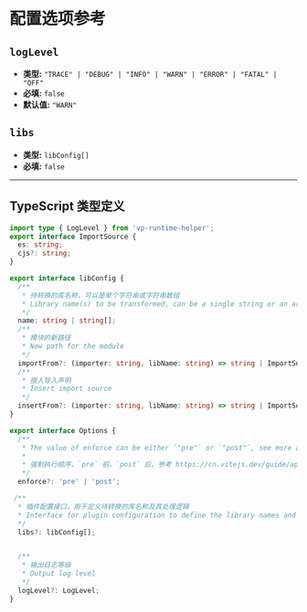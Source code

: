 # 配置选项参考

## `logLevel`
* **类型:** `"TRACE" | "DEBUG" | "INFO" | "WARN" | "ERROR" | "FATAL" | "OFF"`
* **必填:** `false`
* **默认值:** `"WARN"`

## `libs`
* **类型:** `libConfig[]`
* **必填:** `false`

---

## TypeScript 类型定义

```typescript
import type { LogLevel } from 'vp-runtime-helper';
export interface ImportSource {
  es: string;
  cjs?: string;
}

export interface libConfig {
  /**
   * 待转换的库名称，可以是单个字符串或字符串数组
   * Library name(s) to be transformed, can be a single string or an array of strings
   */
  name: string | string[];
  /**
   * 模块的新路径
   * New path for the module
   */
  importFrom?: (importer: string, libName: string) => string | ImportSource;
  /**
   * 插入导入声明
   * Insert import source
   */
  insertFrom?: (importer: string, libName: string) => string | ImportSource | Array<string | ImportSource>;
}

export interface Options {
  /**
   * The value of enforce can be either `"pre"` or `"post"`, see more at https://vitejs.dev/guide/api-plugin.html#plugin-ordering.
   *
   * 强制执行顺序，`pre` 前，`post` 后，参考 https://cn.vitejs.dev/guide/api-plugin.html#plugin-ordering。
   */
  enforce?: 'pre' | 'post';

 /**
  * 插件配置接口，用于定义待转换的库名称及其处理逻辑
  * Interface for plugin configuration to define the library names and processing logic
  */
  libs?: libConfig[];


  /**
   * 输出日志等级
   * Output log level
   */
  logLevel?: LogLevel;
}
```